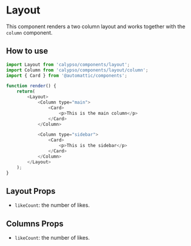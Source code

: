 # Layout

This component renders a two column layout and works together with the `column` component.

## How to use

```js
import Layout from 'calypso/components/layout';
import Column from 'calypso/components/layout/column';
import { Card } from '@automattic/components';

function render() {
	return(
		<Layout>
			<Column type="main">
				<Card>
					<p>This is the main column</p>
				</Card>
			</Column>

			<Column type="sidebar">
				<Card>
					<p>This is the sidebar</p>
				</Card>
			</Column>
		</Layout>
	);
}
```

## Layout Props

- `likeCount`: the number of likes.

## Columns Props

- `likeCount`: the number of likes.

